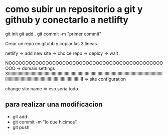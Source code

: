 # como subir un repositorio a git y github y conectarlo a netlifty

git init
git add .
git commit -m "primer commit"

Crear un repo en gituhb y copiar las 3 lineas

netlify => add new site => choice repo => deploy => wait

NOOOOOOOOOOOOOOOOOOOOOOOOOOOOOOOOOOOOOOOOOOOOOOOOO => domain settings
SIIIIIIIIIIIIIIIIIIIIIIIIIIIIIIIIIIIIIIIIIIIIIIIIIIIIIIIIIIIIIIIIIIIIIIIIIIIIIIIIIIIIIIIIIIIIIIIIIIIIIIIIIIIIIIIIIIIIIIIIIIIIIIIIIIIIIIIIIIIIIIIIIIIIIIIIIIIIIIIIIIIIIIIIIIIIIIIIIIIIIIIIIIIIIIIIIIIII => site configuration

change site name => eso seria todo

## para realizar una modificacion

-   git add .
-   git commit -m "lo que hicimos"
-   git push
